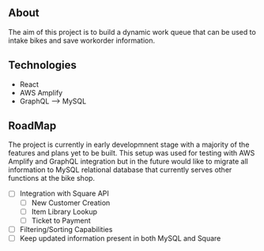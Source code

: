 ## About
The aim of this project is to build a dynamic work queue that can be used to intake bikes and save workorder information.

## Technologies
* React
* AWS Amplify
* GraphQL --> MySQL

## RoadMap
The project is currently in early developmnent stage with a majority of the features and plans yet to be built.  This setup was used for testing with AWS Amplify and GraphQL integration but in the future would like to migrate all information to MySQL relational database that currently serves other functions at the bike shop.  

- [ ] Integration with Square API
  - [ ] New Customer Creation
  - [ ] Item Library Lookup
  - [ ] Ticket to Payment
- [ ] Filtering/Sorting Capabilities
- [ ] Keep updated information present in both MySQL and Square
